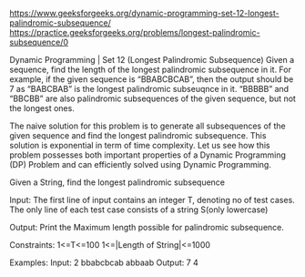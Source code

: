 https://www.geeksforgeeks.org/dynamic-programming-set-12-longest-palindromic-subsequence/
https://practice.geeksforgeeks.org/problems/longest-palindromic-subsequence/0

Dynamic Programming | Set 12 (Longest Palindromic Subsequence)
Given a sequence, find the length of the longest palindromic subsequence in it.
For example, if the given sequence is “BBABCBCAB”, then the output should be 7 as “BABCBAB” is the longest palindromic subseuqnce in it.
“BBBBB” and “BBCBB” are also palindromic subsequences of the given sequence, but not the longest ones.

The naive solution for this problem is to generate all subsequences of the given sequence and find the longest palindromic subsequence.
This solution is exponential in term of time complexity.
Let us see how this problem possesses both important properties of a Dynamic Programming (DP) Problem and can efficiently solved using Dynamic Programming.

Given a String, find the longest palindromic subsequence

Input:
The first line of input contains an integer T, denoting no of test cases. The only line of each test case consists of a string S(only lowercase)

Output:
Print the Maximum length possible for palindromic subsequence.

Constraints:
1<=T<=100
1<=|Length of String|<=1000


Examples:
Input:
2
bbabcbcab
abbaab
Output:
7
4